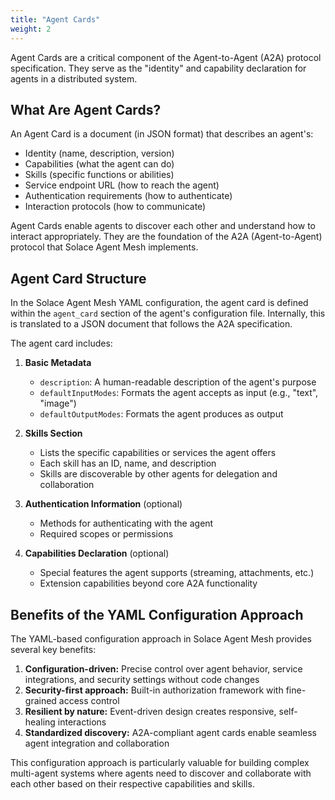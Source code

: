 ```yaml
---
title: "Agent Cards"
weight: 2
---
```


Agent Cards are a critical component of the Agent-to-Agent (A2A) protocol specification. They serve as the "identity" and capability declaration for agents in a distributed system.

## What Are Agent Cards?

An Agent Card is a document (in JSON format) that describes an agent's:
- Identity (name, description, version)
- Capabilities (what the agent can do)
- Skills (specific functions or abilities)
- Service endpoint URL (how to reach the agent)
- Authentication requirements (how to authenticate)
- Interaction protocols (how to communicate)

Agent Cards enable agents to discover each other and understand how to interact appropriately. They are the foundation of the A2A (Agent-to-Agent) protocol that Solace Agent Mesh implements.

## Agent Card Structure

In the Solace Agent Mesh YAML configuration, the agent card is defined within the `agent_card` section of the agent's configuration file. Internally, this is translated to a JSON document that follows the A2A specification.

The agent card includes:

1. **Basic Metadata**
   - `description`: A human-readable description of the agent's purpose
   - `defaultInputModes`: Formats the agent accepts as input (e.g., "text", "image")
   - `defaultOutputModes`: Formats the agent produces as output

2. **Skills Section**
   - Lists the specific capabilities or services the agent offers
   - Each skill has an ID, name, and description
   - Skills are discoverable by other agents for delegation and collaboration

3. **Authentication Information** (optional)
   - Methods for authenticating with the agent
   - Required scopes or permissions

4. **Capabilities Declaration** (optional)
   - Special features the agent supports (streaming, attachments, etc.)
   - Extension capabilities beyond core A2A functionality

## Benefits of the YAML Configuration Approach

The YAML-based configuration approach in Solace Agent Mesh provides several key benefits:

1. **Configuration-driven:** Precise control over agent behavior, service integrations, and security settings without code changes
2. **Security-first approach:** Built-in authorization framework with fine-grained access control
3. **Resilient by nature:** Event-driven design creates responsive, self-healing interactions
4. **Standardized discovery:** A2A-compliant agent cards enable seamless agent integration and collaboration

This configuration approach is particularly valuable for building complex multi-agent systems where agents need to discover and collaborate with each other based on their respective capabilities and skills.